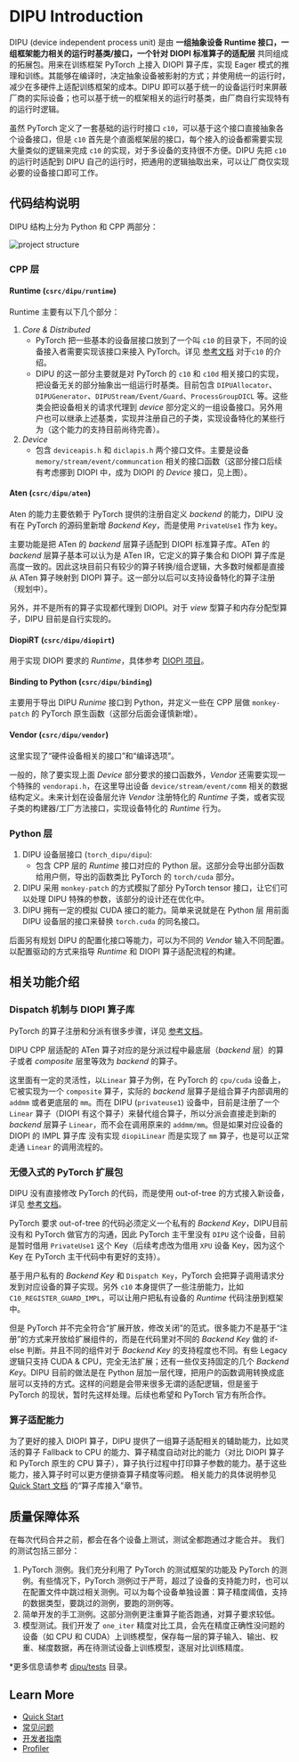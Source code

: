 # DIPU Introduction

DIPU (device independent process unit) 是由 **一组抽象设备 Runtime 接口，一组框架能力相关的运行时基类/接口，一个针对 DIOPI 标准算子的适配层** 共同组成的拓展包。用来在训练框架 PyTorch 上接入 DIOPI 算子库，实现 Eager 模式的推理和训练。其能够在编译时，决定抽象设备被影射的方式；并使用统一的运行时，减少在多硬件上适配训练框架的成本。DIPU 即可以基于统一的设备运行时来屏蔽厂商的实际设备；也可以基于统一的框架相关的运行时基类，由厂商自行实现特有的运行时逻辑。

虽然 PyTorch 定义了一套基础的运行时接口 `c10`，可以基于这个接口直接抽象各个设备接口，但是 `c10` 首先是个直面框架层的接口，每个接入的设备都需要实现大量类似的逻辑来完成 `c10` 的实现，对于多设备的支持很不方便。DIPU 先把 `c10` 的运行时适配到 DIPU 自己的运行时，把通用的逻辑抽取出来，可以让厂商仅实现必要的设备接口即可工作。

## 代码结构说明

DIPU 结构上分为 Python 和 CPP 两部分：

![project structure](https://deeplink.readthedocs.io/zh_CN/latest/_images/structure1.png)

### CPP 层

#### Runtime (`csrc/dipu/runtime`)

Runtime 主要有以下几个部分：

1. *Core & Distributed*
   - PyTorch 把一些基本的设备层接口放到了一个叫 `c10` 的目录下，不同的设备接入者需要实现该接口来接入 PyTorch。详见 [参考文档](http://blog.ezyang.com/2019/05/pytorch-internals/) 对于`c10` 的介绍。
   - DIPU 的这一部分主要就是对 PyTorch 的 `c10` 和 `c10d` 相关接口的实现，把设备无关的部分抽象出一组运行时基类。目前包含 `DIPUAllocator`、`DIPUGenerator`、`DIPUStream/Event/Guard`、`ProcessGroupDICL` 等。这些类会把设备相关的请求代理到 *device* 部分定义的一组设备接口。另外用户也可以继承上述基类，实现并注册自己的子类，实现设备特化的某些行为（这个能力的支持目前尚待完善）。
2. *Device*
   - 包含 `deviceapis.h` 和 `diclapis.h` 两个接口文件。主要是设备 `memory/stream/event/communcation` 相关的接口函数（这部分接口后续有考虑挪到 DIOPI 中，成为 DIOPI 的 *Device* 接口，见上图）。

#### Aten (`csrc/dipu/aten`)

Aten 的能力主要依赖于 PyTorch 提供的注册自定义 *backend* 的能力，DIPU 没有在 PyTorch 的源码里新增 *Backend Key*，而是使用 `PrivateUse1` 作为 key。

主要功能是把 ATen 的 *backend* 层算子适配到 DIOPI 标准算子库。ATen 的 *backend* 层算子基本可以认为是 ATen IR，它定义的算子集合和 DIOPI 算子库是高度一致的。因此这块目前只有较少的算子转换/组合逻辑，大多数时候都是直接从 ATen 算子映射到 DIOPI 算子。这一部分以后可以支持设备特化的算子注册（规划中）。

另外，并不是所有的算子实现都代理到 DIOPI。对于 *view* 型算子和内存分配型算子，DIPU 目前是自行实现的。

#### DiopiRT (`csrc/dipu/diopirt`)

用于实现 DIOPI 要求的 *Runtime*，具体参考 [DIOPI 项目](https://github.com/DeepLink-org/DIOPI)。

#### Binding to Python (`csrc/dipu/binding`)

主要用于导出 DIPU *Runime* 接口到 Python，并定义一些在 CPP 层做 `monkey-patch` 的 PyTorch 原生函数（这部分后面会谨慎新增）。

#### Vendor (`csrc/dipu/vendor`)

这里实现了“硬件设备相关的接口”和“编译选项”。

一般的，除了要实现上面 *Device* 部分要求的接口函数外，*Vendor* 还需要实现一个特殊的 `vendorapi.h`，在这里导出设备 `device/stream/event/comm` 相关的数据结构定义。未来计划在设备层允许 *Vendor* 注册特化的 *Runtime* 子类，或者实现子类的构建器/工厂方法接口，实现设备特化的 *Runtime* 行为。

### Python 层

1. DIPU 设备层接口 (`torch_dipu/dipu`):
   - 包含 CPP 层的 *Runtime* 接口对应的 Python 层。这部分会导出部分函数给用户侧，导出的函数类比 PyTorch 的 `torch/cuda` 部分。
2. DIPU 采用 `monkey-patch` 的方式模拟了部分 PyTorch tensor 接口，让它们可以处理 DIPU 特殊的参数，该部分的设计还在优化中。
3. DIPU 拥有一定的模拟 CUDA 接口的能力。简单来说就是在 Python 层 用前面 DIPU 设备层的接口来替换 `torch.cuda` 的同名接口。

后面另有规划 DIPU 的配置化接口等能力，可以为不同的 *Vendor* 输入不同配置。以配置驱动的方式来指导 *Runtime* 和 DIOPI 算子适配流程的构建。

## 相关功能介绍

### Dispatch 机制与 DIOPI 算子库

PyTorch 的算子注册和分派有很多步骤，详见 [参考文档](https://github.com/pytorch/pytorch/wiki/PyTorch-dispatcher-walkthrough)。

DIPU CPP 层适配的 ATen 算子对应的是分派过程中最底层（*backend* 层）的算子或者 *composite* 层里等效为 *backend* 的算子。

这里面有一定的灵活性，以`Linear` 算子为例，在 PyTorch 的 `cpu/cuda` 设备上，它被实现为一个 `composite` 算子，实际的 *backend* 层算子是组合算子内部调用的 `addmm` 或者更底层的 `mm`。而在 DIPU (`privateuse1`) 设备中，目前是注册了一个 `Linear` 算子（DIOPI 有这个算子）来替代组合算子，所以分派会直接走到新的 *backend* 层算子 `Linear`，而不会在调用原来的 `addmm/mm`。但是如果对应设备的 DIOPI 的 IMPL 算子库 没有实现 `diopiLinear` 而是实现了 `mm` 算子，也是可以正常走通 `Linear` 的调用流程的。

### 无侵入式的 PyTorch 扩展包

DIPU 没有直接修改 PyTorch 的代码，而是使用 out-of-tree 的方式接入新设备，详见 [参考文档](https://pytorch.org/tutorials/advanced/extend_dispatcher.html)。

PyTorch 要求 out-of-tree 的代码必须定义一个私有的 *Backend Key*，DIPU目前没有和 PyTorch 做官方的沟通，因此 PyTorch 主干里没有 `DIPU` 这个设备，目前是暂时借用 `PrivateUse1` 这个 Key（后续考虑改为借用 `XPU` 设备 Key，因为这个 Key 在 PyTorch 主干代码中有更好的支持）。

基于用户私有的 *Backend Key* 和 `Dispatch Key`，PyTorch 会把算子调用请求分发到对应设备的算子实现。另外 `c10` 本身提供了一些注册能力，比如 `C10_REGISTER_GUARD_IMPL`，可以让用户把私有设备的 *Runtime* 代码注册到框架中。

但是 PyTorch 并不完全符合“扩展开放，修改关闭”的范式。很多能力不是基于“注册”的方式来开放给扩展组件的，而是在代码里对不同的 *Backend Key* 做的 if-else 判断。并且不同的组件对于 *Backend Key* 的支持程度也不同。有些 Legacy 逻辑只支持 CUDA & CPU，完全无法扩展；还有一些仅支持固定的几个 *Backend Key*。DIPU 目前的做法是在 Python 层加一层代理，把用户的函数调用转换成底层可以支持的方式。这样的问题是会带来很多无谓的适配逻辑，但是鉴于 PyTorch 的现状，暂时先这样处理。后续也希望和 PyTorch 官方有所合作。

### 算子适配能力

为了更好的接入 DIOPI 算子，DIPU 提供了一组算子适配相关的辅助能力，比如灵活的算子 Fallback to CPU 的能力、算子精度自动对比的能力（对比 DIOPI 算子和 PyTorch 原生的 CPU 算子），算子执行过程中打印算子参数的能力。基于这些能力，接入算子时可以更方便排查算子精度等问题。 相关能力的具体说明参见 [Quick Start 文档](https://deeplink.readthedocs.io/zh-cn/latest/doc/DIPU/quick_start.html) 的“算子库接入”章节。

## 质量保障体系

在每次代码合并之前，都会在各个设备上测试，测试全都跑通过才能合并。
我们的测试包括三部分：

1. PyTorch 测例。我们充分利用了 PyTorch 的测试框架的功能及 PyTorch 的测例。有些情况下，PyTorch 测例过于严苛，超过了设备的支持能力时，也可以在配置文件中跳过相关测例。可以为每个设备单独设置：算子精度阈值，支持的数据类型，要跳过的测例，要跑的测例等。
2. 简单开发的手工测例。这部分测例更注重算子能否跑通，对算子要求较低。
3. 模型测试。我们开发了 `one_iter` 精度对比工具，会先在精度正确性没问题的设备（如 CPU 和 CUDA）上训练模型，保存每一层的算子输入、输出、权重、梯度数据，再在待测试设备上训练模型，逐层对比训练精度。

*更多信息请参考 [dipu/tests](https://github.com/DeepLink-org/DIPU/tree/main/dipu/tests) 目录。

## Learn More

- [Quick Start](https://deeplink.readthedocs.io/zh-cn/latest/doc/DIPU/quick_start.html)
- [常见问题](https://deeplink.readthedocs.io/zh-cn/latest/doc/DIPU/FAQ.html)
- [开发者指南](https://github.com/DeepLink-org/deeplink.framework/blob/main/dipu/Contributors.md)
- [Profiler](./profiler_intro.md)
